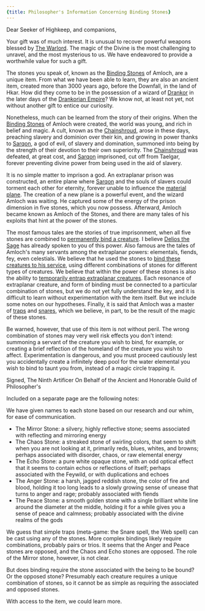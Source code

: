 ```yaml
---
{title: Philosopher's Information Concerning Binding Stones}
---
```

Dear Seeker of Highkeep, and companions,

Your gift was of much interest. It is unusual to recover powerful weapons blessed by [The Warlord](<../../../cosmology/gods/incorporeal-gods/mos-numena-pantheon/the-warlord.md>). The magic of the Divine is the most challenging to unravel, and the most mysterious to us. We have endeavored to provide a worthwhile value for such a gift.

The stones you speak of, known as the [Binding Stones](<../treasure/treasure-from-stormcaller-tower/binding-stones.md>) of Amloch, are a unique item. From what we have been able to learn, they are also an ancient item, created more than 3000 years ago, before the Downfall, in the land of Hkar. How did they come to be in the possession of a wizard of [Drankor](<../../../history/drankorian-era/drankorian-empire.md>) in the later days of the [Drankorian Empire](<../../../history/drankorian-era/drankorian-empire.md>)? We know not, at least not yet, not without another gift to entice our curiosity. 

Nonetheless, much can be learned from the story of their origins. When the [Binding Stones](<../treasure/treasure-from-stormcaller-tower/binding-stones.md>) of Amloch were created, the world was young, and rich in belief and magic. A cult, known as the [Chainshroud](<../../../groups/chainshroud.md>), arose in these days, preaching slavery and dominion over their kin, and growing in power thanks to [Sarqon](<../../../cosmology/gods/incorporeal-gods/sarqon.md>), a god of evil, of slavery and domination, summoned into being by the strength of their devotion to their own superiority. The [Chainshroud](<../../../groups/chainshroud.md>) was defeated, at great cost, and [Sarqon](<../../../cosmology/gods/incorporeal-gods/sarqon.md>) imprisoned, cut off from Taelgar, forever preventing divine power from being used in the aid of slavery. 

It is no simple matter to imprison a god. An extraplanar prison was constructed, an entire plane where [Sarqon](<../../../cosmology/gods/incorporeal-gods/sarqon.md>) and the souls of slavers could torment each other for eternity, forever unable to influence the [material plane](<../../../cosmology/multiverse/material-plane.md>). The creation of a new plane is a powerful event, and the wizard Amloch was waiting. He captured some of the energy of the prison dimension in five stones, which you now possess. Afterward, Amloch became known as Amloch of the Stones, and there are many tales of his exploits that hint at the power of the stones. 

The most famous tales are the stories of true imprisonment, when all five stones are combined to [permanently bind a creature](https://www.dndbeyond.com/spells/imprisonment). I believe [Delios the Sage](<../../../people/tollenders/delios-the-sage.md>) has already spoken to you of this power. Also famous are the tales of Amloch's many servants among the extraplanar powers: elementals, fiends, fey, even celestials. We believe that he used the stones to [bind these creatures to his service](https://www.dndbeyond.com/spells/planar-binding), using different combinations of stones for different types of creatures. We believe that within the power of these stones is also the ability to [temporarily entrap extraplanar creatures](https://www.dndbeyond.com/spells/magic-circle). Each resonance of extraplanar creature, and form of binding must be connected to a particular combination of stones, but we do not yet fully understand the key, and it is difficult to learn without experimentation with the item itself. But we include some notes on our hypotheses. Finally, it is said that Amloch was a master of [traps](https://www.dndbeyond.com/spells/web) and [snares](https://www.dndbeyond.com/spells/snare), which we believe, in part, to be the result of the magic of these stones.

Be warned, however, that use of this item is not without peril. The wrong combination of stones may very well risk effects you don't intend: summoning a servant of the creature you wish to bind, for example, or creating a brief reflection of the homeland of the creature you wish to affect. Experimentation is dangerous, and you must proceed cautiously lest you accidentally create a infinitely deep pool for the water elemental you wish to bind to taunt you from, instead of a magic circle trapping it.

Signed,
The Ninth Artificer
On Behalf of the Ancient and Honorable Guild of Philosopher's

Included on a separate page are the following notes:  
  
We have given names to each stone based on our research and our whim, for ease of communication. 
  
- The Mirror Stone: a silvery, highly reflective stone; seems associated with reflecting and mirroring energy  
- The Chaos Stone: a streaked stone of swirling colors, that seem to shift when you are not looking at it, primarily reds, blues, whites, and browns; perhaps associated with disorder, chaos, or raw elemental energy  
- The Echo Stone: a pure white opaque stone, with an odd optical effect that it seems to contain echos or reflections of itself; perhaps associated with the Feywild, or with duplications and echoes  
- The Anger Stone: a harsh, jagged reddish stone, the color of fire and blood, holding it too long leads to a slowly growing sense of unease that turns to anger and rage; probably associated with fiends  
- The Peace Stone: a smooth golden stone with a single brilliant white line around the diameter at the middle, holding it for a while gives you a sense of peace and calmness; probably associated with the divine realms of the gods  

We guess that simple traps (meta-game: the Snare spell, the Web spell) can be cast using any of the stones. More complex bindings likely require combinations, probably pairs or trios. It seems that the Anger and Peace stones are opposed, and the Chaos and Echo stones are opposed. The role of the Mirror stone, however, is not clear. 

But does binding require the stone associated with the being to be bound? Or the opposed stone? Presumably each creature requires a unique combination of stones, so it cannot be as simple as requiring the associated and opposed stones. 

With access to the item, we could learn more.